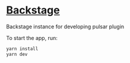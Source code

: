 # [Backstage](https://backstage.io)

Backstage instance for developing pulsar plugin

To start the app, run:

```sh
yarn install
yarn dev
```
